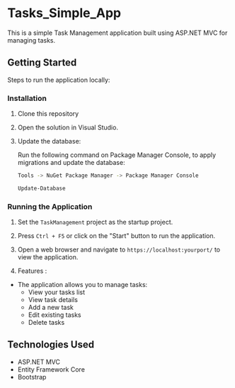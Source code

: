 # Tasks_Simple_App


This is a simple Task Management application built using ASP.NET MVC for managing tasks.

## Getting Started

Steps to run the application locally:


### Installation

1. Clone this repository

2. Open the solution in Visual Studio.

3. Update the database:
   
    Run the following command on Package Manager Console, to apply migrations and update the database:
   
   ```bash
   Tools -> NuGet Package Manager -> Package Manager Console
   ```

   ```bash
   Update-Database
   ```

### Running the Application

1. Set the `TaskManagement` project as the startup project.

2. Press `Ctrl + F5` or click on the "Start" button to run the application.

3. Open a web browser and navigate to `https://localhost:yourport/` to view the application.

4. Features :

- The application allows you to manage tasks:
  - View your tasks list
  - View task details
  - Add a new task
  - Edit existing tasks
  - Delete tasks

## Technologies Used

- ASP.NET MVC
- Entity Framework Core
- Bootstrap
